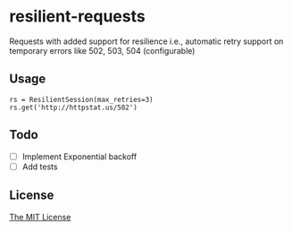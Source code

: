 # resilient-requests
Requests with added support for resilience i.e., automatic retry support on temporary errors like 502, 503, 504 (configurable)

## Usage

```
rs = ResilientSession(max_retries=3)
rs.get('http://httpstat.us/502')
```

## Todo

- [ ] Implement Exponential backoff
- [ ] Add tests

## License
[The MIT License](./LICENSE)